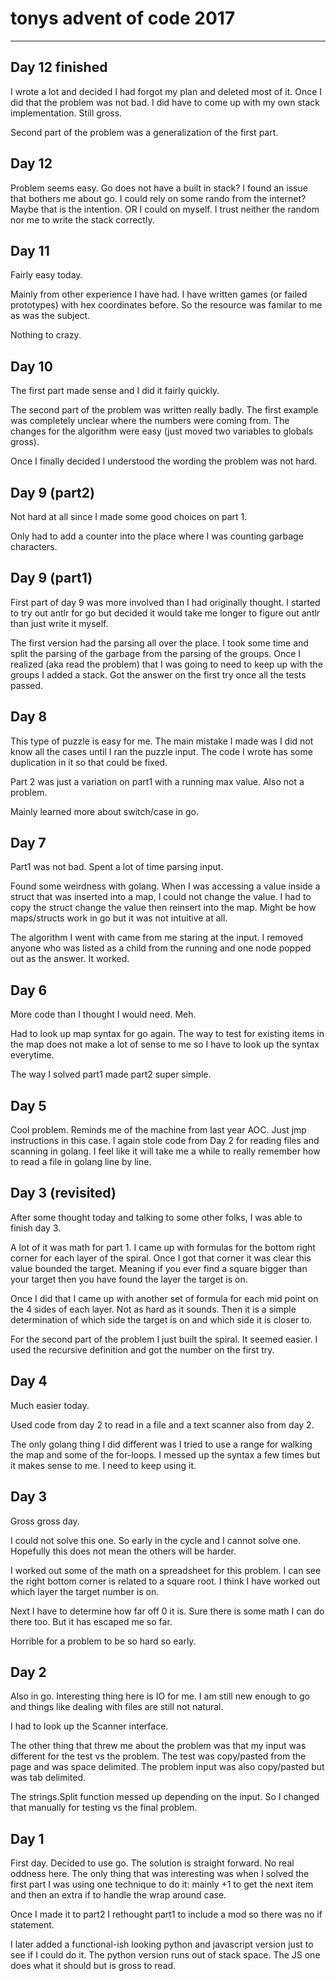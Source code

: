 # tonys advent of code 2017
-------------------------

## Day 12 finished
I wrote a lot and decided I had forgot my plan and deleted most of it.
Once I did that the problem was not bad. I did have to come up with my own stack implementation. Still gross.

Second part of the problem was a generalization of the first part.

## Day 12
Problem seems easy. Go does not have a built in stack? I found an issue that bothers me about go. I could rely on some rando from the internet? Maybe that is the intention. OR I could on myself. I trust neither the random nor me to write the stack correctly.


## Day 11
Fairly easy today.

Mainly from other experience I have had. I have written games (or failed prototypes) with hex coordinates before. So the resource was familar to me as was the subject.

Nothing to crazy.

## Day 10
The first part made sense and I did it fairly quickly.

The second part of the problem was written really badly. The first example was completely unclear where the numbers were coming from. The changes for the algorithm were easy (just moved two variables to globals gross).

Once I finally decided I understood the wording the problem was not hard.

## Day 9 (part2)
Not hard at all since I made some good choices on part 1.

Only had to add a counter into the place where I was counting garbage characters.

## Day 9 (part1)
First part of day 9 was more involved than I had originally thought. I started to try out antlr for go but decided it would take me longer to figure out antlr than just write it myself.

The first version had the parsing all over the place. I took some time and split the parsing of the garbage from the parsing of the groups. Once I realized (aka read the problem) that I was going to need to keep up with the groups I added a stack. Got the answer on the first try once all the tests passed.

## Day 8
This type of puzzle is easy for me. The main mistake I made was I did not know all the cases until I ran the puzzle input. The code I wrote has some duplication in it so that could be fixed.

Part 2 was just a variation on part1 with a running max value. Also not a problem.

Mainly learned more about switch/case in go.

## Day 7
Part1 was not bad. Spent a lot of time parsing input.

Found some weirdness with golang. When I was accessing a value inside a struct that was inserted into a map, I could not change the value. I had to copy the struct change the value then reinsert into the map. Might be how maps/structs work in go but it was not intuitive at all.

The algorithm I went with came from me staring at the input. I removed anyone who was listed as a child from the running and one node popped out as the answer. It worked.

## Day 6
More code than I thought I would need. Meh.

Had to look up map syntax for go again. The way to test for existing items in the map does not make a lot of sense to me so I have to look up the syntax everytime.

The way I solved part1 made part2 super simple.

## Day 5
Cool problem. Reminds me of the machine from last year AOC. Just jmp instructions in this case. I again stole code from Day 2 for reading files and scanning in golang. I feel like it will take me a while to really remember how to read a file in golang line by line.

## Day 3 (revisited)
After some thought today and talking to some other folks, I was able to finish day 3.

A lot of it was math for part 1. I came up with formulas for the bottom right corner for each layer of the spiral. Once I got that corner it was clear this value bounded the target. Meaning if you ever find a square bigger than your target then you have found the layer the target is on.

Once I did that I came up with another set of formula for each mid point on the 4 sides of each layer. Not as hard as it sounds. Then it is a simple determination of which side the target is on and which side it is closer to.

For the second part of the problem I just built the spiral. It seemed easier. I used the recursive definition and got the number on the first try.

## Day 4
Much easier today.

Used code from day 2 to read in a file and a text scanner also from day 2.

The only golang thing I did different was I tried to use a range for walking the map and some of the for-loops. I messed up the syntax a few times but it makes sense to me. I need to keep using it.

## Day 3
Gross gross day.

I could not solve this one. So early in the cycle and I cannot solve one. Hopefully this does not mean the others will be harder.

I worked out some of the math on a spreadsheet for this problem. I can see the right bottom corner is related to a square root. I think I have worked out which layer the target number is on.

Next I have to determine how far off 0 it is. Sure there is some math I can do there too. But it has escaped me so far.

Horrible for a problem to be so hard so early.

## Day 2
Also in go. Interesting thing here is IO for me. I am still new enough to go and things like dealing with files are still not natural.

I had to look up the Scanner interface.

The other thing that threw me about the problem was that my input was different for the test vs the problem. The test was copy/pasted from the page and was space delimited. The problem input was also copy/pasted but was tab delimited.

The strings.Split function messed up depending on the input. So I changed that manually for testing vs the final problem.


## Day 1
First day. Decided to use go. The solution is straight forward. No real oddness here. The only thing that was interesting was when I solved the first part I was using one technique to do it: mainly +1 to get the next item and then an extra if to handle the wrap around case.

Once I made it to part2 I rethought part1 to include a mod so there was no if statement.

I later added a functional-ish looking python and javascript version just to see if I could do it. The python version runs out of stack space. The JS one does what it should but is gross to read.

